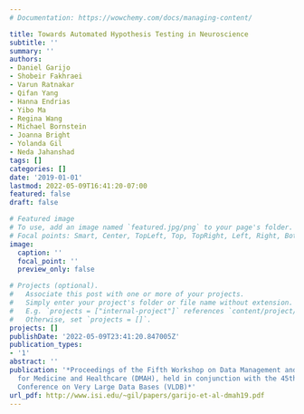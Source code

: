 ```yaml
---
# Documentation: https://wowchemy.com/docs/managing-content/

title: Towards Automated Hypothesis Testing in Neuroscience
subtitle: ''
summary: ''
authors:
- Daniel Garijo
- Shobeir Fakhraei
- Varun Ratnakar
- Qifan Yang
- Hanna Endrias
- Yibo Ma
- Regina Wang
- Michael Bornstein
- Joanna Bright
- Yolanda Gil
- Neda Jahanshad
tags: []
categories: []
date: '2019-01-01'
lastmod: 2022-05-09T16:41:20-07:00
featured: false
draft: false

# Featured image
# To use, add an image named `featured.jpg/png` to your page's folder.
# Focal points: Smart, Center, TopLeft, Top, TopRight, Left, Right, BottomLeft, Bottom, BottomRight.
image:
  caption: ''
  focal_point: ''
  preview_only: false

# Projects (optional).
#   Associate this post with one or more of your projects.
#   Simply enter your project's folder or file name without extension.
#   E.g. `projects = ["internal-project"]` references `content/project/deep-learning/index.md`.
#   Otherwise, set `projects = []`.
projects: []
publishDate: '2022-05-09T23:41:20.847005Z'
publication_types:
- '1'
abstract: ''
publication: '*Proceedings of the Fifth Workshop on Data Management and Analytics
  for Medicine and Healthcare (DMAH), held in conjunction with the 45th International
  Conference on Very Large Data Bases (VLDB)*'
url_pdf: http://www.isi.edu/~gil/papers/garijo-et-al-dmah19.pdf
---
```

